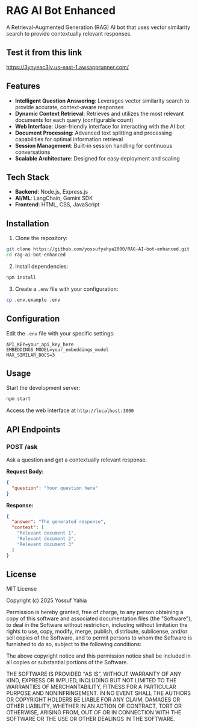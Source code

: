 # RAG AI Bot Enhanced

A Retrieval-Augmented Generation (RAG) AI bot that uses vector similarity search to provide contextually relevant responses.

## Test it from this link
https://3ynyeac3jv.us-east-1.awsapprunner.com/

## Features
- **Intelligent Question Answering**: Leverages vector similarity search to provide accurate, context-aware responses
- **Dynamic Context Retrieval**: Retrieves and utilizes the most relevant documents for each query (configurable count)
- **Web Interface**: User-friendly interface for interacting with the AI bot
- **Document Processing**: Advanced text splitting and processing capabilities for optimal information retrieval
- **Session Management**: Built-in session handling for continuous conversations
- **Scalable Architecture**: Designed for easy deployment and scaling

## Tech Stack
- **Backend**: Node.js, Express.js
- **AI/ML**: LangChain, Gemini SDK
- **Frontend**: HTML, CSS, JavaScript

## Installation

1. Clone the repository:
```bash
git clone https://github.com/yossufyahya2000/RAG-AI-bot-enhanced.git
cd rag-ai-bot-enhanced
```

2. Install dependencies:
```bash
npm install
```

3. Create a `.env` file with your configuration:
```bash
cp .env.example .env
```

## Configuration

Edit the `.env` file with your specific settings:

```
API_KEY=your_api_key_here
EMBEDDINGS_MODEL=your_embeddings_model
MAX_SIMILAR_DOCS=3
```

## Usage

Start the development server:
```bash
npm start
```

Access the web interface at `http://localhost:3000`

## API Endpoints

### POST /ask
Ask a question and get a contextually relevant response.

**Request Body:**
```json
{
  "question": "Your question here"
}
```

**Response:**
```json
{
  "answer": "The generated response",
  "context": [
    "Relevant document 1",
    "Relevant document 2",
    "Relevant document 3"
  ]
}
```

## License

MIT License

Copyright (c) 2025 Yossuf Yahia

Permission is hereby granted, free of charge, to any person obtaining a copy
of this software and associated documentation files (the "Software"), to deal
in the Software without restriction, including without limitation the rights
to use, copy, modify, merge, publish, distribute, sublicense, and/or sell
copies of the Software, and to permit persons to whom the Software is
furnished to do so, subject to the following conditions:

The above copyright notice and this permission notice shall be included in all
copies or substantial portions of the Software.

THE SOFTWARE IS PROVIDED "AS IS", WITHOUT WARRANTY OF ANY KIND, EXPRESS OR
IMPLIED, INCLUDING BUT NOT LIMITED TO THE WARRANTIES OF MERCHANTABILITY,
FITNESS FOR A PARTICULAR PURPOSE AND NONINFRINGEMENT. IN NO EVENT SHALL THE
AUTHORS OR COPYRIGHT HOLDERS BE LIABLE FOR ANY CLAIM, DAMAGES OR OTHER
LIABILITY, WHETHER IN AN ACTION OF CONTRACT, TORT OR OTHERWISE, ARISING FROM,
OUT OF OR IN CONNECTION WITH THE SOFTWARE OR THE USE OR OTHER DEALINGS IN THE
SOFTWARE.